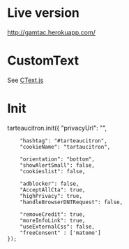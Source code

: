 Live version
================
<a href="http://gamtac.herokuapp.com/" target="_blank">http://gamtac.herokuapp.com/</a>

# CustomText
See <a href="/ThomasEolas/tarteaucitron.js/blob/LAM/Ctext.js">CText.js</a>
    
  # Init
   tarteaucitron.init({
        "privacyUrl": "",

        "hashtag": "#tarteaucitron",
        "cookieName": "tartaucitron",

        "orientation": "bottom",
        "showAlertSmall": false,
        "cookieslist": false,

        "adblocker": false,
        "AcceptAllCta": true,
        "highPrivacy": true,
        "handleBrowserDNTRequest": false,

        "removeCredit": true,
        "moreInfoLink": true,
        "useExternalCss": false,
        "freeConsent" : ['matomo']
    });

